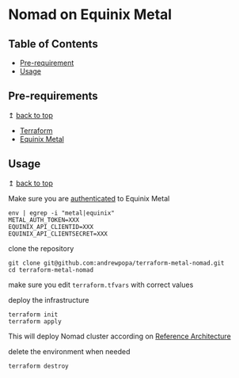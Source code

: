 # Nomad on Equinix Metal

## Table of Contents
- [Pre-requirement](#pre-requirements)
- [Usage](#usage)

## Pre-requirements

↥ [back to top](#table-of-contents)

- [Terraform](https://www.terraform.io/downloads.html)
- [Equinix Metal](https://console.equinix.com/)

## Usage

↥ [back to top](#table-of-contents)

Make sure you are [authenticated](https://registry.terraform.io/providers/equinix/equinix/latest/docs) to Equinix Metal

```shell
env | egrep -i "metal|equinix"
METAL_AUTH_TOKEN=XXX
EQUINIX_API_CLIENTID=XXX
EQUINIX_API_CLIENTSECRET=XXX
```

clone the repository

```shell
git clone git@github.com:andrewpopa/terraform-metal-nomad.git
cd terraform-metal-nomad
```

make sure you edit `terraform.tfvars` with correct values

deploy the infrastructure

```
terraform init
terraform apply
```

This will deploy Nomad cluster according on [Reference Architecture](https://learn.hashicorp.com/tutorials/nomad/production-reference-architecture-vm-with-consul)


delete the environment when needed

```
terraform destroy
```